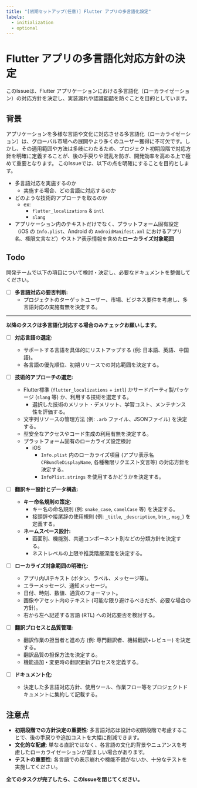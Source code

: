 ```yaml
---
title: "[初期セットアップ(任意)] Flutter アプリの多言語化設定"
labels:
  - initialization
  - optional
---
```


# Flutter アプリの多言語化対応方針の決定

このIssueは、Flutter アプリケーションにおける多言語化（ローカライゼーション）の対応方針を決定し、実装漏れや認識齟齬を防ぐことを目的としています。

## 背景

アプリケーションを多様な言語や文化に対応させる多言語化（ローカライゼーション）は、グローバル市場への展開やより多くのユーザー獲得に不可欠です。しかし、その適用範囲や方法は多岐にわたるため、プロジェクト初期段階で対応方針を明確に定義することが、後の手戻りや混乱を防ぎ、開発効率を高める上で極めて重要となります。
このIssueでは、以下の点を明確にすることを目的とします。

- 多言語対応を実施するのか
  - 実施する場合、どの言語に対応するのか
- どのような技術的アプローチを取るのか
  - ex:
    - `flutter_localizations` & `intl`
    - `slang`
- アプリケーション内のテキストだけでなく、プラットフォーム固有設定（iOS の `Info.plist`、Android の `AndroidManifest.xml` におけるアプリ名、権限文言など）やストア表示情報を含めた**ローカライズ対象範囲**

## Todo

開発チームで以下の項目について検討・決定し、必要なドキュメントを整備してください。

- [ ] **多言語対応の要否判断:**
  - プロジェクトのターゲットユーザー、市場、ビジネス要件を考慮し、多言語対応の実施有無を決定する。

---

**以降のタスクは多言語化対応する場合のみチェックお願いします。**

- [ ] **対応言語の選定:**
  - サポートする言語を具体的にリストアップする (例: 日本語、英語、中国語)。
  - 各言語の優先順位、初期リリースでの対応範囲を決定する。

- [ ] **技術的アプローチの選定:**
  - Flutter標準 (`flutter_localizations` + `intl`) かサードパーティ製パッケージ (`slang` 等) か、利用する技術を選定する。
    - 選択した技術のメリット・デメリット、学習コスト、メンテナンス性を評価する。
  - 文字列リソースの管理方法 (例: `.arb` ファイル、JSONファイル) を決定する。
  - 型安全なアクセスやコード生成の利用有無を決定する。
  - プラットフォーム固有のローカライズ設定検討
    - iOS
      - `Info.plist` 内のローカライズ項目 (アプリ表示名 `CFBundleDisplayName`, 各種権限リクエスト文言等) の対応方針を決定する。
      - `InfoPlist.strings` を使用するかどうかを決定する。

- [ ] **翻訳キー設計とデータ構造:**
  - **キー命名規則の策定:**
    - キー名の命名規則 (例: `snake_case`, `camelCase` 等) を決定する。
    - 接頭辞や接尾辞の使用規則 (例: `_title`, `_description`, `btn_`, `msg_`) を定義する。
  - **ネームスペース設計:**
    - 画面別、機能別、共通コンポーネント別などの分類方針を決定する。
    - ネストレベルの上限や推奨階層深度を決定する。

- [ ] **ローカライズ対象範囲の明確化:**
  - アプリ内UIテキスト (ボタン、ラベル、メッセージ等)。
  - エラーメッセージ、通知メッセージ。
  - 日付、時刻、数値、通貨のフォーマット。
  - 画像やアセット内のテキスト (可能な限り避けるべきだが、必要な場合の方針)。
  - 右から左へ記述する言語 (RTL) への対応要否を検討する。

- [ ] **翻訳プロセスと品質管理:**
  - 翻訳作業の担当者と進め方 (例: 専門翻訳者、機械翻訳+レビュー) を決定する。
  - 翻訳品質の担保方法を決定する。
  - 機能追加・変更時の翻訳更新プロセスを定義する。

- [ ] **ドキュメント化:**
  - 決定した多言語対応方針、使用ツール、作業フロー等をプロジェクトドキュメントに集約して記載する。

## 注意点

- **初期段階での方針決定の重要性**: 多言語対応は設計の初期段階で考慮することで、後の手戻りや追加コストを大幅に削減できます。
- **文化的な配慮**: 単なる直訳ではなく、各言語の文化的背景やニュアンスを考慮したローカライゼーションが望ましい場合があります。
- **テストの重要性**: 各言語での表示崩れや機能不備がないか、十分なテストを実施してください。

**全てのタスクが完了したら、このIssueを閉じてください。**
